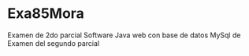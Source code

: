 # Exa85Mora
Examen de 2do parcial
Software Java web con base de datos MySql de Examen del segundo parcial
